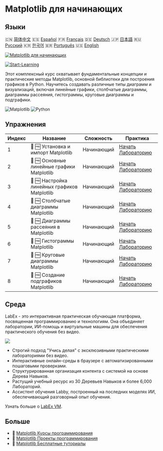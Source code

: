 # Matplotlib для начинающих

## Языки

🇨🇳 [简体中文](README_zh.md) 🇪🇸 [Español](README_es.md) 🇫🇷 [Français](README_fr.md) 🇩🇪 [Deutsch](README_de.md) 🇯🇵 [日本語](README_ja.md) 🇷🇺 [Русский](README_ru.md) 🇰🇷 [한국어](README_ko.md) 🇧🇷 [Português](README_pt.md) 🇺🇸 [English](README.md) 

[![Matplotlib для начинающих](https://cover-creator.labex.io/matplotlib-for-beginners.png?lang=ru)](https://labex.io/ru/courses/matplotlib-for-beginners)

[![Start-Learning](https://img.shields.io/badge/Start-Learning-whitesmoke?style=for-the-badge)](https://labex.io/ru/courses/matplotlib-for-beginners)

Этот комплексный курс охватывает фундаментальные концепции и практические методы Matplotlib, основной библиотеки для построения графиков в Python. Научитесь создавать различные типы диаграмм и визуализаций, включая линейные графики, столбчатые диаграммы, диаграммы рассеяния, гистограммы, круговые диаграммы и подграфики.

![Matplotlib](https://img.shields.io/badge/Matplotlib-whitesmoke?style=for-the-badge&logo=matplotlib)
![Python](https://img.shields.io/badge/Python-whitesmoke?style=for-the-badge&logo=python)


## Упражнения

|   Индекс | Название                                     | Сложность   | Практика                                                                                                                            |
|----------|----------------------------------------------|-------------|-------------------------------------------------------------------------------------------------------------------------------------|
|        1 | 📖 🆓 Установка и импорт Matplotlib          | Начинающий  | <a target='_blank' href='https://labex.io/ru/tutorials/matplotlib-matplotlib-installation-and-import-596567'>Начать Лабораторию</a> |
|        2 | 📖 🆓 Основные линейные графики Matplotlib   | Начинающий  | <a target='_blank' href='https://labex.io/ru/tutorials/matplotlib-matplotlib-basic-line-plots-596564'>Начать Лабораторию</a>        |
|        3 | 📖 🆓 Настройка линейных графиков Matplotlib | Начинающий  | <a target='_blank' href='https://labex.io/ru/tutorials/matplotlib-matplotlib-customizing-line-plots-596565'>Начать Лабораторию</a>  |
|        4 | 📖 🆓 Столбчатые диаграммы Matplotlib        | Начинающий  | <a target='_blank' href='https://labex.io/ru/tutorials/matplotlib-matplotlib-bar-charts-596563'>Начать Лабораторию</a>              |
|        5 | 📖 🆓 Диаграммы рассеяния в Matplotlib       | Начинающий  | <a target='_blank' href='https://labex.io/ru/tutorials/matplotlib-matplotlib-scatter-plots-596569'>Начать Лабораторию</a>           |
|        6 | 📖 🆓 Гистограммы Matplotlib                 | Начинающий  | <a target='_blank' href='https://labex.io/ru/tutorials/matplotlib-matplotlib-histograms-596566'>Начать Лабораторию</a>              |
|        7 | 📖 🆓 Круговые диаграммы Matplotlib          | Начинающий  | <a target='_blank' href='https://labex.io/ru/tutorials/matplotlib-matplotlib-pie-charts-596568'>Начать Лабораторию</a>              |
|        8 | 📖 🆓 Создание подграфиков Matplotlib        | Начинающий  | <a target='_blank' href='https://labex.io/ru/tutorials/matplotlib-matplotlib-subplots-creation-596570'>Начать Лабораторию</a>       |

## Среда

LabEx - это интерактивная практическая обучающая платформа, посвященная программированию и технологиям. Она объединяет лаборатории, ИИ-помощь и виртуальные машины для обеспечения практического обучения без видео.

![](https://tutorial-screenshot.getvm.io/images/vm-1725247253.png)

- Строгий подход "Учись делая" с эксклюзивными практическими лабораториями без видео.
- Интерактивные онлайн-среды в браузере с автоматизированными пошаговыми проверками.
- Структурированная организация контента с системой на основе Дерева Навыков.
- Растущий учебный ресурс из 30 Деревьев Навыков и более 6,000 Лабораторий.
- Ассистент обучения Labby, построенный на последних моделях ИИ, обеспечивающий разговорный опыт обучения.

Узнать больше о [LabEx VM](https://support.labex.io/using-labex/virtual-machine).

## Больше

- 🔗 [Matplotlib Курсы программирования](https://github.com/labex-labs/awesome-programming-courses)
- 🔗 [Matplotlib Проекты программирования](https://github.com/labex-labs/awesome-programming-projects)
- 🔗 [Matplotlib Бесплатные туториалы](https://github.com/labex-labs/matplotlib-free-tutorials)

